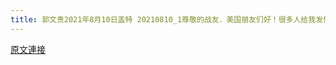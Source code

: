 ```yaml
---
title: 郭文贵2021年8月10日盖特 20210810_1尊敬的战友．美国朋友们好！很多人给我发信息．问我每天做多少个这个推拉器？我有时连续做12组．每一组做12个，有时候．做六组每一组，12到15个．每天一定做超过12组．我做得还很不好，还在
---
```


[原文連接](https://gnews.org/ThreadView/53481563)


